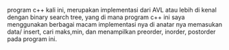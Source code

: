 program c++ kali ini, merupakan implementasi dari AVL atau lebih di kenal dengan binary search tree, yang di mana program c++ ini saya menggunakan berbagai macam implementasi nya di anatar nya memasukan data/ insert, cari maks,min, dan menampilkan preorder, inorder, postorder pada program ini.
